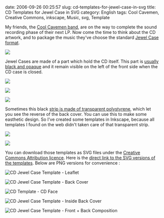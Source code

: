 date: 2006-09-26 00:25:57
slug: cd-templates-for-jewel-case-in-svg
title: CD Templates for Jewel Case in SVG
category: English
tags: Cool Cavemen, Creative Commons, inkscape, Music, svg, Template

My friends, the [Cool Cavemen band](http://coolcavemen.com), are on the way to complete the sound recording phase of their next LP. Now come the time to think about the CD artwork, and to package the music they've choose the standard [Jewel Case format](http://en.wikipedia.org/wiki/Jewel_case).

[![](http://ws.assoc-amazon.com/widgets/q?_encoding=UTF8&Format=_SL110_&ASIN=B000FECBSA&MarketPlace=US&ID=AsinImage&WS=1&tag=kevideld-20&ServiceVersion=20070822)](http://www.amazon.com/gp/product/B000FECBSA/ref=as_li_tf_il?ie=UTF8&tag=kevideld-20&linkCode=as2&camp=217145&creative=399381&creativeASIN=B000FECBSA)

Jewel Cases are made of a part which hold the CD itself. This part is [usually black and opaque](http://www.amazon.com/gp/product/B000FECBSA/ref=as_li_tf_tl?ie=UTF8&tag=kevideld-20&linkCode=as2&camp=217145&creative=399381&creativeASIN=B000FECBSA) and it remain visible on the left of the front side when the CD case is closed.

![](http://www.assoc-amazon.com/e/ir?t=kevideld-20&l=as2&o=1&a=B000FECBSA&camp=217145&creative=399381)

![](http://www.assoc-amazon.com/e/ir?t=kevideld-20&l=as2&o=1&a=B000FECBSA&camp=217145&creative=399381)

[![](http://ws.assoc-amazon.com/widgets/q?_encoding=UTF8&Format=_SL110_&ASIN=B002ROGCG8&MarketPlace=US&ID=AsinImage&WS=1&tag=kevideld-20&ServiceVersion=20070822)](http://www.amazon.com/gp/product/B002ROGCG8/ref=as_li_tf_il?ie=UTF8&tag=kevideld-20&linkCode=as2&camp=217145&creative=399373&creativeASIN=B002ROGCG8)

Sometimes this black [strip is made of transparent polystyrene](http://www.amazon.com/gp/product/B002ROGCG8/ref=as_li_tf_tl?ie=UTF8&tag=kevideld-20&linkCode=as2&camp=217145&creative=399373&creativeASIN=B002ROGCG8), which let you see the reverse of the back cover. You can use this to make some easthetic design. So I've created some templates in Inkscape, because all templates I found on the web didn't taken care of that transparent strip.

![](http://www.assoc-amazon.com/e/ir?t=kevideld-20&l=as2&o=1&a=B002ROGCG8&camp=217145&creative=399373)

![](http://www.assoc-amazon.com/e/ir?t=kevideld-20&l=as2&o=1&a=B002ROGCG8&camp=217145&creative=399373)

You can download those templates as SVG files under the [Creative Commons Attribution licence](http://creativecommons.org/licenses/by/2.5/). Here is the [direct link to the SVG versions of the templates](http://kevin.deldycke.com/static/documents/). Below are PNG versions for convenience :

![CD Jewel Case Template - Leaflet](/static/uploads/2006/09/cd-template-jewel-case-leaflet.png)

![CD Jewel Case Template - Back Cover](/static/uploads/2006/09/cd-template-jewel-case-back.png)

![CD Template - CD Face](/static/uploads/2006/09/cd-template-cd-face.png)

![CD Jewel Case Template - Inside Back Cover](/static/uploads/2006/09/cd-template-jewel-case-inside-back-cover.png)

![CD Jewel Case Template - Front + Back Composition](/static/uploads/2006/09/cd-template-jewel-case-front-back-composition.png)

